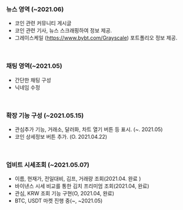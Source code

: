 ### 뉴스 영역 (~2021.06)
 - 코인 관련 커뮤니티 게시글
 - 코인 관련 기사, 뉴스 스크래핑하여 정보 제공.
 - 그레이스케일 (https://www.bybt.com/Grayscale) 포트폴리오 정보 제공.
 
 <br/>

 ### 채팅 영역(~2021.05)
 - 간단한 채팅 구성
 - 닉네임 수정

<br/>

### 확장 기능 구성 (~2021.05.15)
 - 관심추가 기능, 거래소, 달러화, 차트 열기 버튼 등 표시. (~. 2021.05)
 - 코인 상세정보 버튼 추가. (O. 2021.04.22)

<br/>

### 업비트 시세조회 (~2021.05.07)
 - 이름, 현재가, 전일대비, 김프, 거래량 조회(2021.04. 완료 )
 - 바이낸스 시세 비교를 통한 김치 프리미엄 조회(2021.04, 완료)
 - 관심, KRW 조회 기능 구현(O, 2021.04, 완료)
 - BTC, USDT 마켓 진행 중(~, ~2021.05)

 <br />
